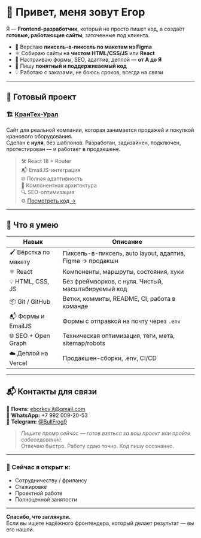# 👋 Привет, меня зовут Егор

Я — **Frontend-разработчик**, который не просто пишет код, а создаёт **готовые, работающие сайты**, заточенные под клиента.

- 🎯 Верстаю **пиксель-в-пиксель по макетам из Figma**
- ⚛️ Собираю сайты на **чистом HTML/CSS/JS** или **React**
- 🔧 Настраиваю формы, SEO, адаптив, деплой — **от А до Я**
- 🧠 Пишу **понятный и поддерживаемый код**
- 💡 Работаю с заказами, не боюсь сроков, всегда на связи

---

## 🚀 Готовый проект

### 🏗️ [КранТех-Урал](https://kranteh-ural.vercel.app/)
Сайт для реальной компании, которая занимается продажей и покупкой кранового оборудования.  
Сделан **с нуля**, без шаблонов. Разработан, задизайнен, подключен, протестирован — и работает в продакшене.

> 🛠️ React 18 + Router  
> 📬 EmailJS-интеграция  
> 🌐 Полная адаптивность  
> 🧩 Компонентная архитектура  
> 🔍 SEO-оптимизация  
> ⚙️ [Посмотреть код →](https://github.com/EgorBorkov/kranteh-ural)

---

## 🧰 Что я умею

| Навык                           | Описание                                                                  |
|--------------------------------|---------------------------------------------------------------------------|
| 🖌️ Вёрстка по макету           | Пиксель-в-пиксель, auto layout, адаптив, Figma → продакшн                 |
| ⚛️ React                       | Компоненты, маршруты, состояния, хуки                                     |
| 💡 HTML, CSS, JS               | Без фреймворков, с нуля. Чистый, масштабируемый код                        |
| 📦 Git / GitHub                | Ветки, коммиты, README, CI, работа в команде                              |
| 📬 Формы и EmailJS             | Формы с отправкой на почту через `.env`                                   |
| 🌐 SEO + Open Graph            | Техническая оптимизация, теги, мета, sitemap/robots                       |
| ☁️ Деплой на Vercel            | Продакшен-сборки, .env, CI/CD                                             |

---

## 📬 Контакты для связи

📧 **Почта:** [eborkov.it@gmail.com](mailto:eborkov.it@gmail.com)  
📱 **WhatsApp:** +7 992 009-20-53  
💬 **Telegram:** [@BullFrog9](https://t.me/BullFrog9)

> _Пишите прямо сейчас — готов взяться за ваш проект или пройти собеседование._  
> Отвечаю быстро. Работу сдаю точно. Код пишу осознанно.

---

### 💼 Сейчас я открыт к:
- Сотрудничеству / фрилансу
- Стажировке
- Проектной работе
- Полноценной занятости

---

**Спасибо, что заглянули.**  
Если вы ищете надёжного фронтендера, который делает результат — вы его нашли.
